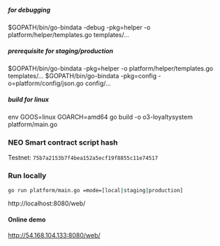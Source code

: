 

##### for debugging
$GOPATH/bin/go-bindata -debug -pkg=helper -o platform/helper/templates.go templates/...

##### prerequisite for staging/production
$GOPATH/bin/go-bindata -pkg=helper -o platform/helper/templates.go templates/...
$GOPATH/bin/go-bindata -pkg=config -o=platform/config/json.go config/...

##### build for linux
env GOOS=linux GOARCH=amd64 go build -o o3-loyaltysystem platform/main.go

### NEO Smart contract script hash
Testnet: `75b7a2153b7f4bea152a5ecf19f8855c11e74517`

### Run locally
```bash
go run platform/main.go =mode=[local|staging|production]
```

http://localhost:8080/web/



#### Online demo
http://54.168.104.133:8080/web/

